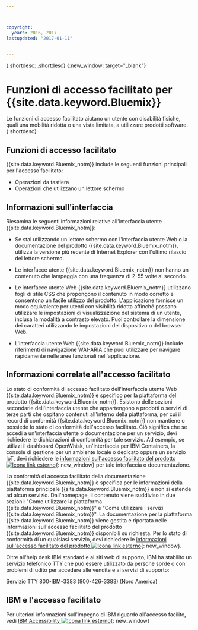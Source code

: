 ```yaml
---



copyright:
  years: 2016, 2017
lastupdated: "2017-01-11"


---
```


{:shortdesc: .shortdesc}
{:new_window: target="_blank"}

# Funzioni di accesso facilitato per {{site.data.keyword.Bluemix}}

Le funzioni di accesso facilitato aiutano un utente con disabilità fisiche, quali una mobilità ridotta o una vista limitata, a utilizzare prodotti software.
{:shortdesc}

## Funzioni di accesso facilitato

<!-- Describe any accessibility features that your product offers (even if the product does not meet ALL of the requirements). You can  document positive workarounds. One example of a positive workaround is during an installation, where the product's graphical user interface is not compliant, the user can use the silent installation method to complete the installation by using a console command.

Do not itemize every checkpoint that the product meets because many of the checkpoint requirements are internal requirements.

Use the following introductory sentence and list for this section.  If your product does not support a feature in the list, remove that list item. Add features to the list that are supported by your product. -->

{{site.data.keyword.Bluemix_notm}} include le seguenti funzioni principali per l'accesso facilitato:

* Operazioni da tastiera
* Operazioni che utilizzano un lettore schermo

<!-- The following official statement can only be used IF we are fully compliant

{{site.data.keyword.Bluemix_notm}} uses the latest W3C Standard, [WAI-ARIA 1.0 ![External link icon](../icons/launch-glyph.svg)](http://www.w3.org/TR/wai-aria/){: new_window} to ensure compliance to [US Section 508 ![External link icon](../icons/launch-glyph.svg)](https://www.access-board.gov/guidelines-and-standards/communications-and-it/about-the-section-508-standards/section-508-standards){: new_window} and [Web Content Accessibility Guidelines (WCAG) 2.0 ![External link icon](../icons/launch-glyph.svg)](http://www.w3.org/TR/WCAG20/){: new_window}. To take advantage of accessibility features, use the latest release of your screen reader in combination with the latest Internet Explorer web browser that is supported by this product.

The {{site.data.keyword.Bluemix_notm}} online product documentation and the {{site.data.keyword.Bluemix_notm}} user interface framework is enabled for accessibility.

-->

<!-- ## Keyboard navigation

Document unique keyboard accessibility features.  This includes keyboard shortcut keys that are unique to your
application. Document all keyboard navigation that does not follow documented system conventions.

If the software uses standard system keyboard shortcuts for navigation, they do not have to be documented.  For a list of  standard keyboard shortcuts for your operating system, see the keyboard assistance information for that system. For example, the  following common system keyboard shortcuts do not have to be documented:

- To traverse to the next interactive control in the tab index, press the Tab key.
- To expand or collapse a tree node, press the Right Arrow key or the Left Arrow key.
- To traverse a tree node, press the Up Arrow key or the Down Arrow key.
- To scroll all the way up or down a page, press the Home key or the End key.
- To print the current page or active frame, press the Ctrl+P keys.

When the documentation provides instructions for completing tasks using the mouse, include the instructions for doing those tasks using the keyboard if the keyboard instructions are unique.

Table 1. Keyboard shortcuts in {{site.data.keyword.Bluemix_notm}}

Modify the following table for your product; if your product uses no unique keyboard shortcuts, remove the table and introductory sentence.

| **Action** | **Shortcut for Internet Explorer** |  **Shortcut for Firefox** |
| | | |
|Example: Move to the Contents View frame  | Alt+C, then press Enter and Shift+F6 | Shift+Alt+C and Shift+F6   |

-->


## Informazioni sull'interfaccia

<!-- Include details about user preferences, any unique or difficult-to-accomplish tasks, any known workarounds, or information about using assistive technologies that might be useful to a user with disabilities.

If you can, tell users how to perform basic accessibility tasks such as the ones in the following list:
- Adjust the volume
- Replace sounds with text
- Change fonts (if not done through the operating system)
- Disable animation
- Customize the response times for timed actions
- Use a screen reader with your product
- Use speech recognition software with your product
- Enable high contrast or large fonts (if not done through the operating system)
 -->

Riesamina le seguenti informazioni relative all'interfaccia utente {{site.data.keyword.Bluemix_notm}}:

* Se stai utilizzando un lettore schermo con l'interfaccia utente Web o la documentazione del prodotto {{site.data.keyword.Bluemix_notm}}, utilizza la versione più recente di Internet Explorer con l'ultimo rilascio del lettore schermo.

<!-- If your product excludes flashing or blinking text, objects, or other elements that have a flash or blink frequency
greater than 2 Hz and lower than 55 Hz, include the following sentence. -->

* Le interfacce utente {{site.data.keyword.Bluemix_notm}} non hanno un contenuto che lampeggia con una frequenza di 2-55 volte al secondo.

<!-- If your web applications rely on cascading style sheets, include the following paragraph. Because the IBM Knowledge Center  infrastructure requires CSS (even though the topics in your product documentation does not require CSS),  the documentation essentially requires CSS. -->

* Le interfacce utente Web {{site.data.keyword.Bluemix_notm}} utilizzano fogli di stile CSS che propongono il contenuto in modo corretto e consentono un facile utilizzo del prodotto. L'applicazione fornisce un modo equivalente per utenti con visibilità ridotta affinché possano utilizzare le impostazioni di visualizzazione del sistema di un utente, inclusa la modalità a contrasto elevato. Puoi controllare la dimensione dei caratteri utilizzando le impostazioni del dispositivo o del browser Web.

<!-- If your web applications do NOT rely on cascading style sheets, include the following paragraph.  Because the IBM Knowledge Center infrastructure requires CSS (even though your product documentation does not require CSS), if the documentation is displayed by using IBM Knowledge Center, the documentation essentially requires CSS. "The {{site.data.keyword.Bluemix_notm}} web user interface does not rely on cascading style sheets to render content properly and to provide a usable experience. However, the product documentation does rely on cascading style sheets. IBM Knowledge Center provides an equivalent way for low-vision users to use a user’s system display settings, including high-contrast mode. You can control font size by using the device or browser settings."-->

<!-- Add the following statement if your product has a user interface that is viewed on a web browser. -->

* L'interfaccia utente Web {{site.data.keyword.Bluemix_notm}} include riferimenti di navigazione WAI-ARIA che puoi utilizzare per navigare rapidamente nelle aree funzionali nell'applicazione.

<!-- ## Mobile applications

Describe accessibility features that your product offers for mobile applications:
- Describe any keyboard shortcuts that are not documented in IOS.  Also, describe shortcut keys that are in imbedded user assistance.

- Describe the order of navigation (especially those that run on a larger format like an iPad). A larger format can make using a keyboard difficult to get to items in the focus area. For example, for a mailbox, you might need to document the recommended sequence of keystrokes to get to a place in the UI (like getting to the first item in the third column, in a 3-colum display).

- Describe extensively used hints. Some users do not always enable hints. When hints are well documented, it can be helpful to the user so they can understand the mobile application better.

- Describe any accessibility-related options, for example, font size, color, or contrast. For example, if your mobile application implements the ability to use large fonts, document that feature. You might also need to describe which portions of the application react to a change in the option and which do not. If your application supports the operating system settings for font, size, and contrast, you do not need to document that fact. However, document changes to system settings (for example, if your mobile application uses a unique skin).

- Describe unique gestures: Use the following statement if your product uses standard operating system gesture navigation. If your product does not use standard gestures, omit the following sentence.

This product uses standard gestures.

If your mobile application has custom gestures, describe the gesture and the how to make it accessible. Document gestures where actions are assigned to a screen element (icons). Describe gestures that allow the user to interface with a page.  For example, if a page has a widget, describe the gesture with which the user can interface with the page. Use the following introductory sentence and list:

{{site.data.keyword.Bluemix_notm}} uses the following unique gestures

- item 1
- item 2

 Describe spatial orientation features. Spatial orientation can be very useful in a touch screen (for example, list on the left, content on the right, menu bar on the top, and a user decides to explore the screen). Document a spatial orientation feature if it’s a significant  feature or departure from the standard. For a user interface, describe the layout of the interface for the individual who can’t see it to know how things are oriented. Use correct wording like “You set the navigation in the area on the right side.” -->

## Informazioni correlate all'accesso facilitato

Lo stato di conformità di accesso facilitato dell'interfaccia utente Web {{site.data.keyword.Bluemix_notm}} è specifico per la piattaforma del prodotto {{site.data.keyword.Bluemix_notm}}. Esistono delle sezioni secondarie dell'interfaccia utente che appartengono a prodotti o servizi di terze parti che ospitano contenuti all'interno della piattaforma, per cui il record di conformità {{site.data.keyword.Bluemix_notm}} non mantiene o possiede lo stato di conformità dell'accesso facilitato. Ciò significa che se accedi a un'interfaccia utente o documentazione per un servizio, devi richiedere le dichiarazioni di conformità per tale servizio. Ad esempio, se utilizzi il dashboard OpenWhisk, un'interfaccia per IBM Containers, la console di gestione per un ambiente locale o dedicato oppure un servizio IoT, devi richiedere le [informazioni sull'accesso facilitato del prodotto ![Icona link esterno](../icons/launch-glyph.svg)](http://www-03.ibm.com/able/product_accessibility/index.html){: new_window} per tale interfaccia o documentazione.

La conformità di accesso facilitato della documentazione {{site.data.keyword.Bluemix_notm}} è specifica per le informazioni della piattaforma principale {{site.data.keyword.Bluemix_notm}} e non si estende ad alcun servizio. Dall'homepage, il contenuto viene suddiviso in due sezioni: "Come utilizzare la piattaforma {{site.data.keyword.Bluemix_notm}}" e "Come utilizzare i servizi {{site.data.keyword.Bluemix_notm}}". La documentazione per la piattaforma {{site.data.keyword.Bluemix_notm}} viene gestita e riportata nelle informazioni sull'accesso facilitato del prodotto {{site.data.keyword.Bluemix_notm}} disponibili su richiesta. Per lo stato di conformità di un qualsiasi servizio, devi richiedere le [informazioni sull'accesso facilitato del prodotto ![Icona link esterno](../icons/launch-glyph.svg)](http://www-03.ibm.com/able/product_accessibility/index.html){: new_window}.

Oltre all'help desk IBM standard e ai siti web di supporto, IBM ha stabilito un servizio telefonico TTY che può essere utilizzato da persone sorde o con problemi di udito per accedere alle vendite e ai servizi di supporto:

Servizio TTY
800-IBM-3383 (800-426-3383)
(Nord America)

## IBM e l'accesso facilitato

Per ulteriori informazioni sull'impegno di IBM riguardo all'accesso facilito, vedi [IBM Accessibility ![Icona link esterno](../icons/launch-glyph.svg)](www.ibm.com/able){: new_window}


<!-- Add related links (at the bottom of this topic) to product documentation or online help that describes interface information (hardware or software) that pertains to the product accessibility features or functions.  For example, interface information might include wording similar to the following samples (these are excerpts from announcement letters):
- If PDF files are included, the files have limited accessibility support. With PDF documentation, you can use optional font enlargement, high-contrast display settings, and can navigate by keyboard alone.
- This product does not have audio features in its interface.
- When an applet, plug-in, or other application is required, it provides a link to one that is directly accessible, or provides alternate content for those that are not directly accessible.
- You can use supported screen readers with the user interface.
- Product_name has the following accessibility characteristics: <list of characteristics follows>
- The product_name online product documentation is available in IBM Knowledge Center, which is viewable from a standard web browser.

# rellinks
## general
*

-->
